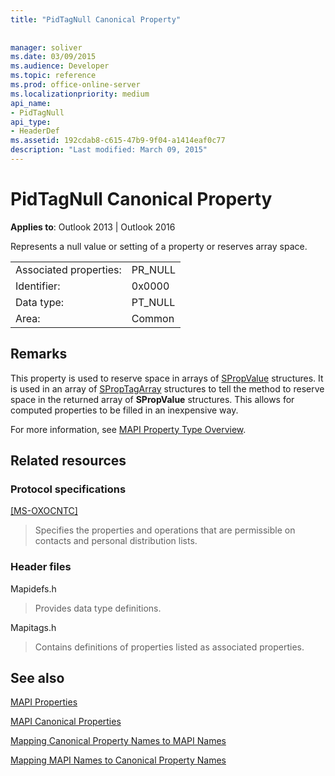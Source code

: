 ```yaml
---
title: "PidTagNull Canonical Property"
 
 
manager: soliver
ms.date: 03/09/2015
ms.audience: Developer
ms.topic: reference
ms.prod: office-online-server
ms.localizationpriority: medium
api_name:
- PidTagNull
api_type:
- HeaderDef
ms.assetid: 192cdab8-c615-47b9-9f04-a1414eaf0c77
description: "Last modified: March 09, 2015"
---
```


# PidTagNull Canonical Property

  
  
**Applies to**: Outlook 2013 | Outlook 2016 
  
Represents a null value or setting of a property or reserves array space.
  
|||
|:-----|:-----|
|Associated properties:  <br/> |PR_NULL  <br/> |
|Identifier:  <br/> |0x0000  <br/> |
|Data type:  <br/> |PT_NULL  <br/> |
|Area:  <br/> |Common  <br/> |
   
## Remarks

This property is used to reserve space in arrays of [SPropValue](spropvalue.md) structures. It is used in an array of [SPropTagArray](sproptagarray.md) structures to tell the method to reserve space in the returned array of **SPropValue** structures. This allows for computed properties to be filled in an inexpensive way. 
  
For more information, see [MAPI Property Type Overview](mapi-property-type-overview.md).
  
## Related resources

### Protocol specifications

[[MS-OXOCNTC]](https://msdn.microsoft.com/library/9b636532-9150-4836-9635-9c9b756c9ccf%28Office.15%29.aspx)
  
> Specifies the properties and operations that are permissible on contacts and personal distribution lists.
    
### Header files

Mapidefs.h
  
> Provides data type definitions.
    
Mapitags.h
  
> Contains definitions of properties listed as associated properties.
    
## See also



[MAPI Properties](mapi-properties.md)
  
[MAPI Canonical Properties](mapi-canonical-properties.md)
  
[Mapping Canonical Property Names to MAPI Names](mapping-canonical-property-names-to-mapi-names.md)
  
[Mapping MAPI Names to Canonical Property Names](mapping-mapi-names-to-canonical-property-names.md)

